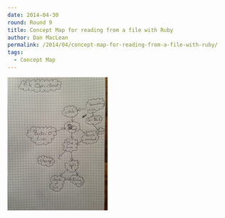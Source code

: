 ```yaml
---
date: 2014-04-30
round: Round 9
title: Concept Map for reading from a file with Ruby
author: Dan MacLean
permalink: /2014/04/concept-map-for-reading-from-a-file-with-ruby/
tags:
  - Concept Map
---
```

[<img class="alignnone size-medium wp-image-6838" alt="photo" src="/uploads/2014/04/photo-e1398857511276-225x300.jpg" width="225" height="300" />][1]

 [1]: /uploads/2014/04/photo.jpg
